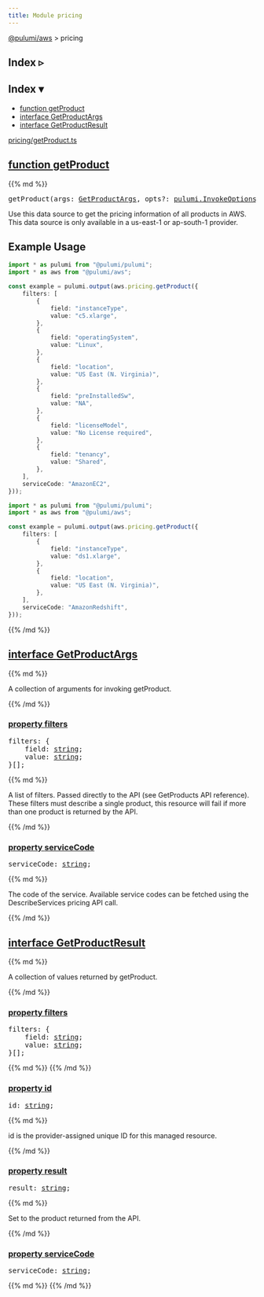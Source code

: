 ```yaml
---
title: Module pricing
---
```


<!-- WARNING: this page was generated by a tool. Do not edit it by hand. -->
<!-- To change it, please see https://github.com/pulumi/docs/tree/master/tools/tscdocgen. -->

<a href="../">@pulumi/aws</a> &gt; pricing

<div class="toggleVisible">
<div class="collapsed">
<h2 class="pdoc-module-header toggleButton" title="Click to show Index">Index ▹</h2>
</div>
<div class="expanded">
<h2 class="pdoc-module-header toggleButton" title="Click to hide Index">Index ▾</h2>
<div class="pdoc-module-contents">
<ul>
<li><a href="#getProduct">function getProduct</a></li>
<li><a href="#GetProductArgs">interface GetProductArgs</a></li>
<li><a href="#GetProductResult">interface GetProductResult</a></li>
</ul>

<a href="https://github.com/pulumi/pulumi-aws/blob/55bd0390160d27350b297834026fee52114a2d41/sdk/nodejs/pricing/getProduct.ts">pricing/getProduct.ts</a> 
</div>
</div>
</div>


<h2 class="pdoc-module-header" id="getProduct">
<a class="pdoc-member-name" href="https://github.com/pulumi/pulumi-aws/blob/55bd0390160d27350b297834026fee52114a2d41/sdk/nodejs/pricing/getProduct.ts#L67">function <b>getProduct</b></a>
</h2>
<div class="pdoc-module-contents">
{{% md %}}

<pre class="highlight"><span class='kd'></span>getProduct(args: <a href='#GetProductArgs'>GetProductArgs</a>, opts?: <a href='/docs/reference/pkg/nodejs/pulumi/pulumi/#InvokeOptions'>pulumi.InvokeOptions</a>): <a href='https://developer.mozilla.org/en-US/docs/Web/JavaScript/Reference/Global_Objects/Promise'>Promise</a>&lt;<a href='#GetProductResult'>GetProductResult</a>&gt;</pre>


Use this data source to get the pricing information of all products in AWS.
This data source is only available in a us-east-1 or ap-south-1 provider.

## Example Usage

```typescript
import * as pulumi from "@pulumi/pulumi";
import * as aws from "@pulumi/aws";

const example = pulumi.output(aws.pricing.getProduct({
    filters: [
        {
            field: "instanceType",
            value: "c5.xlarge",
        },
        {
            field: "operatingSystem",
            value: "Linux",
        },
        {
            field: "location",
            value: "US East (N. Virginia)",
        },
        {
            field: "preInstalledSw",
            value: "NA",
        },
        {
            field: "licenseModel",
            value: "No License required",
        },
        {
            field: "tenancy",
            value: "Shared",
        },
    ],
    serviceCode: "AmazonEC2",
}));
```

```typescript
import * as pulumi from "@pulumi/pulumi";
import * as aws from "@pulumi/aws";

const example = pulumi.output(aws.pricing.getProduct({
    filters: [
        {
            field: "instanceType",
            value: "ds1.xlarge",
        },
        {
            field: "location",
            value: "US East (N. Virginia)",
        },
    ],
    serviceCode: "AmazonRedshift",
}));
```

{{% /md %}}
</div>
<h2 class="pdoc-module-header" id="GetProductArgs">
<a class="pdoc-member-name" href="https://github.com/pulumi/pulumi-aws/blob/55bd0390160d27350b297834026fee52114a2d41/sdk/nodejs/pricing/getProduct.ts#L77">interface <b>GetProductArgs</b></a>
</h2>
<div class="pdoc-module-contents">
{{% md %}}

A collection of arguments for invoking getProduct.

{{% /md %}}
<h3 class="pdoc-member-header" id="GetProductArgs-filters">
<a class="pdoc-child-name" href="https://github.com/pulumi/pulumi-aws/blob/55bd0390160d27350b297834026fee52114a2d41/sdk/nodejs/pricing/getProduct.ts#L81">property <b>filters</b></a>
</h3>
<div class="pdoc-member-contents">
<pre class="highlight"><span class='kd'></span>filters: {
    field: <span class='kd'><a href='https://developer.mozilla.org/en-US/docs/Web/JavaScript/Reference/Global_Objects/String'>string</a></span>;
    value: <span class='kd'><a href='https://developer.mozilla.org/en-US/docs/Web/JavaScript/Reference/Global_Objects/String'>string</a></span>;
}[];</pre>
{{% md %}}

A list of filters. Passed directly to the API (see GetProducts API reference). These filters must describe a single product, this resource will fail if more than one product is returned by the API.

{{% /md %}}
</div>
<h3 class="pdoc-member-header" id="GetProductArgs-serviceCode">
<a class="pdoc-child-name" href="https://github.com/pulumi/pulumi-aws/blob/55bd0390160d27350b297834026fee52114a2d41/sdk/nodejs/pricing/getProduct.ts#L85">property <b>serviceCode</b></a>
</h3>
<div class="pdoc-member-contents">
<pre class="highlight"><span class='kd'></span>serviceCode: <span class='kd'><a href='https://developer.mozilla.org/en-US/docs/Web/JavaScript/Reference/Global_Objects/String'>string</a></span>;</pre>
{{% md %}}

The code of the service. Available service codes can be fetched using the DescribeServices pricing API call.

{{% /md %}}
</div>
</div>
<h2 class="pdoc-module-header" id="GetProductResult">
<a class="pdoc-member-name" href="https://github.com/pulumi/pulumi-aws/blob/55bd0390160d27350b297834026fee52114a2d41/sdk/nodejs/pricing/getProduct.ts#L91">interface <b>GetProductResult</b></a>
</h2>
<div class="pdoc-module-contents">
{{% md %}}

A collection of values returned by getProduct.

{{% /md %}}
<h3 class="pdoc-member-header" id="GetProductResult-filters">
<a class="pdoc-child-name" href="https://github.com/pulumi/pulumi-aws/blob/55bd0390160d27350b297834026fee52114a2d41/sdk/nodejs/pricing/getProduct.ts#L92">property <b>filters</b></a>
</h3>
<div class="pdoc-member-contents">
<pre class="highlight"><span class='kd'></span>filters: {
    field: <span class='kd'><a href='https://developer.mozilla.org/en-US/docs/Web/JavaScript/Reference/Global_Objects/String'>string</a></span>;
    value: <span class='kd'><a href='https://developer.mozilla.org/en-US/docs/Web/JavaScript/Reference/Global_Objects/String'>string</a></span>;
}[];</pre>
{{% md %}}
{{% /md %}}
</div>
<h3 class="pdoc-member-header" id="GetProductResult-id">
<a class="pdoc-child-name" href="https://github.com/pulumi/pulumi-aws/blob/55bd0390160d27350b297834026fee52114a2d41/sdk/nodejs/pricing/getProduct.ts#L101">property <b>id</b></a>
</h3>
<div class="pdoc-member-contents">
<pre class="highlight"><span class='kd'></span>id: <span class='kd'><a href='https://developer.mozilla.org/en-US/docs/Web/JavaScript/Reference/Global_Objects/String'>string</a></span>;</pre>
{{% md %}}

id is the provider-assigned unique ID for this managed resource.

{{% /md %}}
</div>
<h3 class="pdoc-member-header" id="GetProductResult-result">
<a class="pdoc-child-name" href="https://github.com/pulumi/pulumi-aws/blob/55bd0390160d27350b297834026fee52114a2d41/sdk/nodejs/pricing/getProduct.ts#L96">property <b>result</b></a>
</h3>
<div class="pdoc-member-contents">
<pre class="highlight"><span class='kd'></span>result: <span class='kd'><a href='https://developer.mozilla.org/en-US/docs/Web/JavaScript/Reference/Global_Objects/String'>string</a></span>;</pre>
{{% md %}}

Set to the product returned from the API.

{{% /md %}}
</div>
<h3 class="pdoc-member-header" id="GetProductResult-serviceCode">
<a class="pdoc-child-name" href="https://github.com/pulumi/pulumi-aws/blob/55bd0390160d27350b297834026fee52114a2d41/sdk/nodejs/pricing/getProduct.ts#L97">property <b>serviceCode</b></a>
</h3>
<div class="pdoc-member-contents">
<pre class="highlight"><span class='kd'></span>serviceCode: <span class='kd'><a href='https://developer.mozilla.org/en-US/docs/Web/JavaScript/Reference/Global_Objects/String'>string</a></span>;</pre>
{{% md %}}
{{% /md %}}
</div>
</div>
